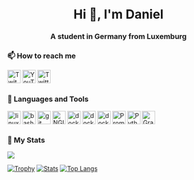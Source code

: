 <h1 align="center">Hi 👋, I'm Daniel</h1>
<h3 align="center">A student in Germany from Luxemburg</h3>


<h3>📫 How to reach me</h3>
<a href="https://www.twitch.tv/freezingDaniel" target="_blank"><img src="https://www.vectorlogo.zone/logos/twitch/twitch-icon.svg" alt="Twitch" width="30" height="30"></a>
<a href="https://www.youtube.com/channel/UCd5YbeRs6i1bq6mgNHSVc2A" target="_blank"><img src="https://www.vectorlogo.zone/logos/youtube/youtube-icon.svg" alt="YouTube" width="30" height="30"></a>
<a href="https://twitter.com/freezingDaniel" target="_blank"><img src="https://www.vectorlogo.zone/logos/twitter/twitter-icon.svg" alt="Twitter" width="30" height="30"></a>


<h3>🔨 Languages and Tools</h3>

<a href="https://www.linux.org/" target="_blank"> <img src="https://www.vectorlogo.zone/logos/linux/linux-icon.svg" alt="linux" width="30" height="30"/></a>
<a href="https://www.gnu.org/software/bash/" target="_blank"> <img src="https://www.vectorlogo.zone/logos/gnu_bash/gnu_bash-icon.svg" alt="bash" width="30" height="30"/></a>
<a href="https://git-scm.com/" target="_blank"> <img src="https://www.vectorlogo.zone/logos/git-scm/git-scm-icon.svg" alt="git" width="30" height="30"/></a>
<a href="https://www.nginx.com/" target="_blank"> <img src="https://www.vectorlogo.zone/logos/nginx/nginx-icon.svg" alt="NGINX" width="30" height="30"/></a>
<a href="https://www.docker.com/" target="_blank"> <img src="https://www.vectorlogo.zone/logos/docker/docker-official.svg" alt="docker" width="30" height="30"/></a>
<a href="https://www.atlassian.com/software/bamboo" target="_blank"> <img src="https://www.vectorlogo.zone/logos/atlassian_bamboo/atlassian_bamboo-icon.svg" alt="docker" width="30" height="30"/></a>
<a href="https://www.atlassian.com/software/jira" target="_blank"> <img src="https://www.vectorlogo.zone/logos/atlassian_jira/atlassian_jira-icon.svg" alt="docker" width="30" height="30"/></a>
<a href="https://prometheus.io/" target="_blank"> <img src="https://www.vectorlogo.zone/logos/prometheusio/prometheusio-icon.svg" alt="Prometheus" width="30" height="30"/></a>
<a href="https://www.python.org/" target="_blank"> <img src="https://www.vectorlogo.zone/logos/python/python-icon.svg" alt="Python" width="30" height="30"/></a>
<a href="https://grafana.com/" target="_blank"> <img src="https://www.vectorlogo.zone/logos/grafana/grafana-icon.svg" alt="Grafana" width="30" height="30"/></a>


<h3>🌱 My Stats</h3>

![](https://komarev.com/ghpvc/?username=freezingDaniel&color=blue&style=flat)

[![Trophy](https://github-profile-trophy.vercel.app/?username=freezingDaniel&theme=tokyonight)](https://github.com/ryo-ma/github-profile-trophy)
[![Stats](https://github-readme-stats.vercel.app/api?username=freezingDaniel&include_all_commits=true&show_icons=true&theme=tokyonight)](https://github.com/anuraghazra/github-readme-stats)
[![Top Langs](https://github-readme-stats.vercel.app/api/top-langs/?username=freezingDaniel&langs_count=10&layout=compact&theme=tokyonight)](https://github.com/anuraghazra/github-readme-stats)

